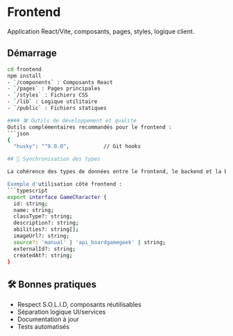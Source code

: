 # Frontend

Application React/Vite, composants, pages, styles, logique client.

## Démarrage

```bash
cd frontend
npm install
- `/components` : Composants React
- `/pages` : Pages principales
- `/styles` : Fichiers CSS
- `/lib` : Logique utilitaire
- `/public` : Fichiers statiques

#### 🛠️ Outils de développement et qualité
Outils complémentaires recommandés pour le frontend :
```json
{
  "husky": "^9.0.0",           // Git hooks

## 🔗 Synchronisation des types

La cohérence des types de données entre le frontend, le backend et la base de données est essentielle. Utilisez l'interface `GameCharacter` pour le champ `characters` dans les templates de jeux.

Exemple d'utilisation côté frontend :
```typescript
export interface GameCharacter {
  id: string;
  name: string;
  classType?: string;
  description?: string;
  abilities?: string[];
  imageUrl?: string;
  source?: 'manual' | 'api_boardgamegeek' | string;
  externalId?: string;
  createdAt?: string;
}
```

## 🛠️ Bonnes pratiques
- Respect S.O.L.I.D, composants réutilisables
- Séparation logique UI/services
- Documentation à jour
- Tests automatisés